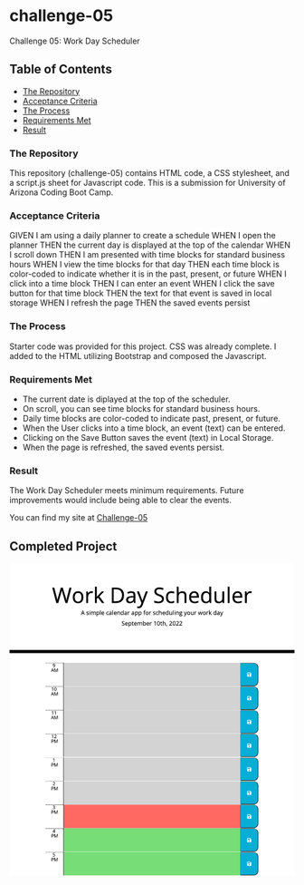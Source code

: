 # challenge-05
Challenge 05: Work Day Scheduler

## **Table of Contents**
* [The Repository](#the-repository)
* [Acceptance Criteria](#acceptance-criteria)
* [The Process](#the-process)
* [Requirements Met](#requirements-met)
* [Result](#result)

### **The Repository**
This repository (challenge-05) contains HTML code, a CSS stylesheet, and a script.js sheet for Javascript code. This is a submission for University of Arizona Coding Boot Camp.

### **Acceptance Criteria**
GIVEN I am using a daily planner to create a schedule
WHEN I open the planner
THEN the current day is displayed at the top of the calendar
WHEN I scroll down
THEN I am presented with time blocks for standard business hours
WHEN I view the time blocks for that day
THEN each time block is color-coded to indicate whether it is in the past, present, or future
WHEN I click into a time block
THEN I can enter an event
WHEN I click the save button for that time block
THEN the text for that event is saved in local storage
WHEN I refresh the page
THEN the saved events persist

### **The Process**
Starter code was provided for this project. CSS was already complete. I added to the HTML utilizing Bootstrap and composed the Javascript.

### **Requirements Met**
* The current date is diplayed at the top of the scheduler.
* On scroll, you can see time blocks for standard business hours.
* Daily time blocks are color-coded to indicate past, present, or future.
* When the User clicks into a time block, an event (text) can be entered.
* Clicking on the Save Button saves the event (text) in Local Storage.
* When the page is refreshed, the saved events persist.

### **Result**
The Work Day Scheduler meets minimum requirements. Future improvements would include being able to clear the events.


You can find my site at [Challenge-05](https://jlmayo.github.io/challenge-05/)

## **Completed Project**
![Screenshot of Work Day Scheduler](https://github.com/jlmayo/challenge-05/blob/main/assets/Work%20Day%20Scheduler%20Screenshot.png)
